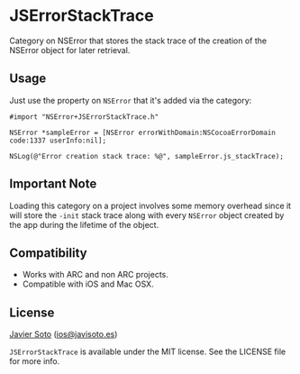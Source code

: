 JSErrorStackTrace
=================

Category on NSError that stores the stack trace of the creation of the NSError object for later retrieval.

## Usage

Just use the property on `NSError` that it's added via the category:

```objc
#import "NSError+JSErrorStackTrace.h"

NSError *sampleError = [NSError errorWithDomain:NSCocoaErrorDomain code:1337 userInfo:nil];

NSLog(@"Error creation stack trace: %@", sampleError.js_stackTrace);
```

## Important Note
Loading this category on a project involves some memory overhead since it will store the `-init` stack trace along with every `NSError` object created by the app during the lifetime of the object.

## Compatibility
- Works with ARC and non ARC projects.
- Compatible with iOS and Mac OSX.

## License
[Javier Soto](http://twitter.com/javisoto) (ios@javisoto.es)

`JSErrorStackTrace` is available under the MIT license. See the LICENSE file for more info.
